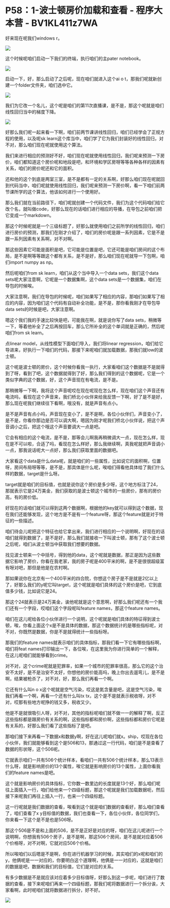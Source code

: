 # P58：1-波士顿房价加载和查看 - 程序大本营 - BV1KL411z7WA

好来现在呢我们windows r。

![](img/041ed0e8f4c49cbf292d5c11dc87c7a6_1.png)

这个时候呢咱们启动一下我们的终端，执行咱们的主pater notebook。

![](img/041ed0e8f4c49cbf292d5c11dc87c7a6_3.png)

启动一下，好，那么启动了之后呢，现在咱们就进入这个ai o t，那我们呢就新创建一个folder文件夹，咱们选中它。



![](img/041ed0e8f4c49cbf292d5c11dc87c7a6_5.png)

我们为它改一个名儿，这个呢是咱们的第11次直播课，是不是，那这个呢就是咱们线性回归当中的梯度下降。

![](img/041ed0e8f4c49cbf292d5c11dc87c7a6_7.png)

好那么我们呢一起来看一下啊，咱们前两节课讲线性回归，咱们已经学会了正规方程的使用，以及呢sk learn这个库当中，咱们学了它为我们封装好的线性回归，对不对，那么咱们现在呢就使用这个算法。

我们来进行相应的预测好不好，咱们现在呢就使用线性回归，我们呢来预测一下房价，咱们都知道这个房价呢和地段是吧，和环境和学区房呀等等各种各样的因素有关系，咱们的房价呢还和它的面积。

还和他的这个到底是两室三室，是不是都有一定的关系啊，好那么咱们现在呢就回到代码当中，咱们呢就使用线性回归，我们呢来预测一下房价啊，看一下咱们前两节课所学的这个算法，他该如何进行一个使用好。

那么我们就在当前路径下，咱们呢就创建一个代码文件，我们为这个代码咱们给它改个名，就叫做code，好那么现在的话咱们进行相应的导播，在导包之前咱们把它变成一个markdown。

那这个时候呢就是一个三级标题了，好那么就使用咱们之前所学的线性回归，咱们进行房价的预测，那我们在刚才介绍了，咱们的房价呢是跟一系列因素，它是不是跟一系列因素有关系啊，对不对啊。

那这些因素它可能是面积是吧，它可能是位置是吧，它还可能是咱们房间的这个布局，是不是啊等等跟这个都有关系，是不是好，那么咱们现在呢就导一下包啊，咱们import numpy as np。

然后呢咱们from sk learn，咱们从这个当中导入一个data sets，我们这个data sets呢大家注意啊，它呢是一个数据集啊，这个data sets是一个数据集，咱们在导包的时候唉。

大家注意啊，我们在导包的时候呢，咱们如果写了相应的内容，那咱们如果写了相应的内容，因为咱们这个代码有自动补全功能，是不是，那你看我刚才在导包导data sets的时候是吧，大家注意啊。

嗯这个我们我的手速比较快是吧，可能我在啊，就是说你写了data sets，稍微等一下，等着他补全了之后再按回车，那么它所补全的这个单词就是正确的，然后呢咱们from sk learn。

点linear model，从线性模型下面咱们导入，我们将linear regression，咱们给它导进来，好执行一下咱们的代码，那接下来呢咱们就加载数据，那我们就low的波士顿。

这个呢是波士顿的房价，这个时候你看我一执行，大家看咱们这个数据是不是就得到了呀，看到了吧，这个数据就得到了好，那么我们得到的这个数据呢，它是一个类似字典的这个数据，好，这个声音现在有电流，是不是。

那稍微等一下啊，我将这个声音呢哎在现在呢现在怎么样，现在咱们这个声音还有电流吗，看现在这个声音来，我们桥北小伙伴来给我反馈一下啊，好了是不是好，那么现在呢我们继续往下看啊，哦没有，就是声音有点小。

是不是声音有点小吗，声音现在变小了，是不是啊，各位小伙伴们，声音变小了，是不是，你看你那边是否可以调大啊，嗯因为刚才呢我们桥北小伙伴说，把这个声音调小之后，把这个哦这个声音要调大一点是吧。

它会有相应的这个电流，是不是，那等会儿啊我再稍微调大一点，现在怎么样，现在是不可以啦，合适了吗，看现在怎么样好，那么我继续啊，真我呢就把声音调小一点，那我说话呢大一点好，那么我们获取里面的数据吧。

大家看这个data是什么data呢，就是咱们的一些属性，比如说它的面积啊，位置呀，房间布局呀等等，是不是，那具体是什么呢，唉咱们得看他具体给了我们什么样的数据，target是什么呀。

target就是咱们的目标值，也就是说你这个房价是多少呀，这个地方标注了24，那就表示它是24万美金，我们获取的是波士顿这个城市的一些房价，那有的房价高，有的房价低。

好现在的话咱们就可以得到这两个数据啊，根据他的key就可以得到这个数据，现在我们还能够发现，这个地方是不是有一个feature呀，那这个feature就是对于特征的一些描述。

咱们待会儿呢把这个特征也给它拿出来，我们进行相应的一个说明啊，好现在的话咱们就得到数据了，是不是好，那么我们就接收一下叫波士顿，那有了这个波士顿之后呢，咱们从波士顿当中获取我们想要的数据。

找见波士顿来一个中括号，得到他的data，这个呢就是数据，那正是因为这些数据它影响了房价，你看在我老家，我的房子呢是400平米的啊，是不是很很超级富有呀对吧，那但是他是在农村啊。

那如果说你在北京有一个400平米的四合院，你想这个房子是不是就是2亿以上了，好那么我们的y呢它叫target，这个呢就是咱们具体的这个房价是吧，它到底值多少钱，比如说它是24。

那这个24就表示是24万美金，诶他呢就是这个意思啊，好那么我们呢还有一个我们还有一个字段，哎咱们这个字段呢叫feature names，那这个feature names。

咱们在这儿呢给各位小伙伴进行一个说明，这个呢就是咱们具体的特征得到波士顿，唉，你看上面这个x是不是具体的数据，那这个数据统计的是哪些指标呢，对不对，你既然是数据，你是不是就得统计一些指标呀。

那我们的feature names就表示咱们的具体指标，那我们看一下它有哪些指标啊，咱们将feat names打印输出一下，各位唉，在这里我为你进行简单的一个解释，在这儿呢咱们就能够看到crime。

对不对，这个crime呢就是犯罪率，如果一个城市的犯罪率很高，那么它的这个治安不太好，是不是治安不太好，你想他的房价能高吗，晚上你出去遛弯儿，是不是啊，结果被枪杀了，对不对，好，那么我们再看一个啊。

它还有什么叫n o x这个呢就是空气污染，哎这是氮含量是吧，这是空气污染，唉我们再看一个啊，再看一个还有什么叫tx tx，这个是不是就表示税收呀，对不对，哎那有些地方呢挣的钱又多，税收又少。

他是不是就很吸引人呀，对不对，其他的指标呢咱们就不做一一的解释了啊，反正这些指标都是跟房价有关系的啊，这些指标都和房价啊，这些指标都和房价它呢是有关系的，好那么我们看了这些指标了是吧。

那咱们接下来再看一下数据x和数据y啊，好在这儿呢咱们就x。ship，哎现在各位小伙伴，我们就能够看到这个是506和13，那通过这一行代码，咱们是不是查看了数据的形状呀，这个506呢。

它就表示咱们一共有506个统计样本，看咱们一共有506个统计样本，那么13表示什么呀，就是影响房价的13个属性，唉它就是影响房价的13个属性，上面你看我们的feature names是吧。

这个就是影响房价的具体指标，它你数一数里边的长度就是13个好，那么咱们呢往上面插入一行，咱们给他来一个四级标题，那这个呢就是我们加载数据呃，然后接下来呢我们再往上插入一行，也来一个四级标题。

这一行呢就是我们数据的查看，唉看到这个就是咱们数据的查看好，那么咱们查看了，咱们查看了x y目标值的数据，我们也查看一下，各位小伙伴，各位同学们，你来看一下这个是不是也是506呀。

那这个506是不是和上面的506，是不是正好是对应的呀，咱们在这儿呢进行一个说明啊，你想我有506个房子，是不是啊，那这506个房间，是不是就对应着506个价格呀，对不对啊，它就对应506个价格。

所以唉咱们以后嗯是不是啊，你在进行机器学习的时候，其实咱们的x呢和咱们的y，他俩呢是一一对应的，你要明白这个道理啊，他俩是一一对应的，这就是咱们的数据是吧，数据和我们的目标值，它们是对应的关系。

有多少数据是不是就应该对应着多少目标值呀，好那么到这一步呢，咱们进行了数据的查看，接下来呢咱们再来一个四级标题，那我们呢将数据进行一个拆分诶，大家看啊，此时呢咱们就将数据进行拆分，好不好。



![](img/041ed0e8f4c49cbf292d5c11dc87c7a6_9.png)